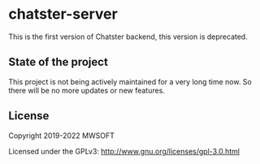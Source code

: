 # chatster-server
This is the first version of Chatster backend, this version is deprecated.

## State of the project
This project is not being actively maintained for a very long time now. So there will be no more updates or new features.

## License
Copyright 2019-2022 MWSOFT

Licensed under the GPLv3: http://www.gnu.org/licenses/gpl-3.0.html

